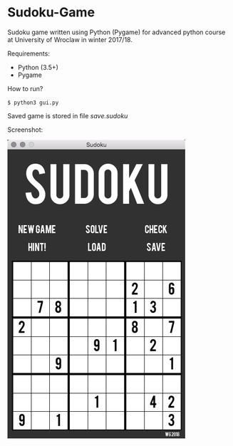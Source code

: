 # Sudoku-Game
Sudoku game written using Python (Pygame) for advanced python course at University of Wroclaw in winter 2017/18.

Requirements:
- Python (3.5+)
- Pygame

How to run?
```
$ python3 gui.py
```

Saved game is stored in file *save.sudoku*

Screenshot:

![](screenshot.png)
